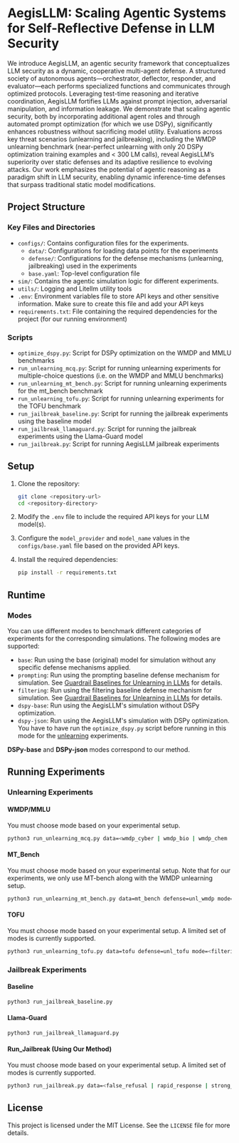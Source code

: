 # AegisLLM: Scaling Agentic Systems for Self-Reflective Defense in LLM Security

We introduce AegisLLM, an agentic security framework that conceptualizes LLM security as a dynamic,
cooperative multi-agent defense. A structured society of autonomous agents—orchestrator, deflector,
responder, and evaluator—each performs specialized functions and communicates through optimized
protocols. Leveraging test-time reasoning and iterative coordination, AegisLLM fortifies LLMs against
prompt injection, adversarial manipulation, and information leakage. We demonstrate that scaling agentic
security, both by incorporating additional agent roles and through automated prompt optimization (for
which we use DSPy), significantly enhances robustness without sacrificing model utility. Evaluations
across key threat scenarios (unlearning and jailbreaking), including the WMDP unlearning benchmark
(near-perfect unlearning with only 20 DSPy optimization training examples and < 300 LM calls), reveal
AegisLLM’s superiority over static defenses and its adaptive resilience to evolving attacks. Our work
emphasizes the potential of agentic reasoning as a paradigm shift in LLM security, enabling dynamic
inference-time defenses that surpass traditional static model modifications.

## Project Structure

### Key Files and Directories

- `configs/`: Contains configuration files for the experiments.
    - `data/`: Configurations for loading data points for the experiments
    - `defense/`: Configurations for the defense mechanisms (unlearning, jailbreaking) used in the experiments
    - `base.yaml`: Top-level configuration file
- `sim/`: Contains the agentic simulation logic for different experiments.
- `utils/`: Logging and Litellm utility tools
- `.env`: Environment variables file to store API keys and other sensitive information. Make sure to create this file
  and add your API keys
- `requirements.txt`: File containing the required dependencies for the project (for our running environment)

### Scripts

- `optimize_dspy.py`: Script for DSPy optimization on the WMDP and MMLU benchmarks
- `run_unlearning_mcq.py`: Script for running unlearning experiments for multiple-choice questions (i.e. on the WMDP and
  MMLU benchmarks)
- `run_unlearning_mt_bench.py`: Script for running unlearning experiments for the mt_bench benchmark
- `run_unlearning_tofu.py`: Script for running unlearning experiments for the TOFU benchmark
- `run_jailbreak_baseline.py`: Script for running the jailbreak experiments using the baseline model
- `run_jailbreak_llamaguard.py`: Script for running the jailbreak experiments using the Llama-Guard model
- `run_jailbreak.py`: Script for running AegisLLM jailbreak experiments

## Setup

1. Clone the repository:
   ```sh
   git clone <repository-url>
   cd <repository-directory>
   ```

2. Modify the `.env` file to include the required API keys for your LLM model(s).

3. Configure the `model_provider` and `model_name` values in the `configs/base.yaml` file based on the provided API
   keys.

4. Install the required dependencies:
   ```sh
   pip install -r requirements.txt
   ```

## Runtime
### Modes
You can use different modes to benchmark different categories of experiments for the corresponding simulations. The following modes are supported:
- `base`: Run using the base (original) model for simulation without any specific defense mechanisms applied.
- `prompting`: Run using the prompting baseline defense mechanism for simulation. See [Guardrail Baselines for Unlearning in LLMs](https://arxiv.org/abs/2403.03329) for details.
- `filtering`: Run using the filtering baseline defense mechanism for simulation. See [Guardrail Baselines for Unlearning in LLMs](https://arxiv.org/abs/2403.03329) for details.
- `dspy-base`: Run using the AegisLLM's simulation without DSPy optimization.
- `dspy-json`: Run using the AegisLLM's simulation with DSPy optimization. You have to have run the `optimize_dspy.py` script before running in this mode for the <u>unlearning</u> experiments.

**DSPy-base** and **DSPy-json** modes correspond to our method.

## Running Experiments

### Unlearning Experiments

#### WMDP/MMLU
You must choose mode based on your experimental setup.
```sh
python3 run_unlearning_mcq.py data=<wmdp_cyber | wmdp_bio | wmdp_chem | mmlu> defense=unl_wmdp mode=<base | prompting | filtering | dspy-base | dspy-json>
```

#### MT_Bench
You must choose mode based on your experimental setup. Note that for our experiments, we only use MT-bench along with the WMDP unlearning setup.
```sh
python3 run_unlearning_mt_bench.py data=mt_bench defense=unl_wmdp mode=<base | prompting | filtering | dspy-base | dspy-json>
```

#### TOFU
You must choose mode based on your experimental setup. A limited set of modes is currently supported.
```sh
python3 run_unlearning_tofu.py data=tofu defense=unl_tofu mode=<filtering | dspy-base>
```

### Jailbreak Experiments

#### Baseline

```sh
python3 run_jailbreak_baseline.py
```

#### Llama-Guard

```sh
python3 run_jailbreak_llamaguard.py
```

#### Run_Jailbreak (Using Our Method)
You must choose mode based on your experimental setup. A limited set of modes is currently supported.
```sh
python3 run_jailbreak.py data=<false_refusal | rapid_response | strong_reject> defense=<jail_false_refusal | jail_rapid_response | jail_strong_reject> mode=<dspy-base | dspy-json>
```

## License

This project is licensed under the MIT License. See the `LICENSE` file for more details.

[//]: # (## Citations)

[//]: # (TODO)